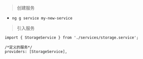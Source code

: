 > 创建服务

- `ng g service my-new-service`

> 引入服务

```
import { StorageService } from './services/storage.service';

/*定义的服务*/
providers: [StorageService],
```
